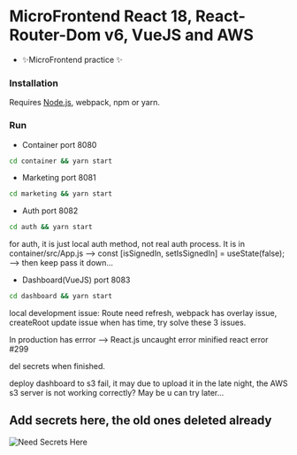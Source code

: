 # MicroFrontend React 18, React-Router-Dom v6, VueJS and AWS

- ✨MicroFrontend practice ✨

### Installation

Requires [Node.js](https://nodejs.org/), webpack, npm or yarn.

### Run

- Container port 8080
```sh
cd container && yarn start
```

- Marketing port 8081
```sh
cd marketing && yarn start
```

- Auth port 8082
```sh
cd auth && yarn start
```
for auth, it is just local auth method, not real auth process.
It is in container/src/App.js --> const [isSignedIn, setIsSignedIn] = useState(false); --> then keep pass it down...

- Dashboard(VueJS) port 8083
```sh
cd dashboard && yarn start
```

local development issue:
Route need refresh, webpack has overlay issue, createRoot update issue
when has time, try solve these 3 issues.


In production has errror --> React.js uncaught error minified react error #299

del secrets when finished.

deploy dashboard to s3 fail, it may due to upload it in the late night, the AWS s3 server is not working correctly? May be u can try later...

## Add secrets here, the old ones deleted already
![Need Secrets Here](https://i.ibb.co/s2KP4qT/ben.png)
